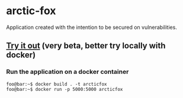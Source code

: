 # arctic-fox
Application created with the intention to be secured on vulnerabilities.

## [Try it out](https://arcticfox.herokuapp.com/) (very beta, better try locally with docker)

### Run the application on a docker container
```console
foo@bar:~$ docker build . -t arcticfox
foo@bar:~$ docker run -p 5000:5000 arcticfox
```
